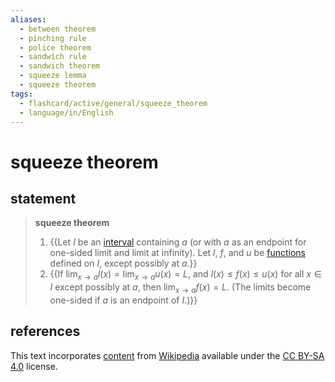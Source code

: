 ```yaml
---
aliases:
  - between theorem
  - pinching rule
  - police theorem
  - sandwich rule
  - sandwich theorem
  - squeeze lemma
  - squeeze theorem
tags:
  - flashcard/active/general/squeeze_theorem
  - language/in/English
---
```


# squeeze theorem

## statement

> __squeeze theorem__
>
> 1. {{Let $I$ be an [interval](interval%20(mathematics).md) containing $a$ (or with $a$ as an endpoint for one-sided limit and limit at infinity). Let $l$, $f$, and $u$ be [functions](function%20(mathematics).md) defined on $I$, except possibly at $a$.}}
> 2. {{If $\lim_{x\to{}a}l(x)=\lim_{x\to{}a}u(x)=L$, and $l(x)\le{f(x)}\le{u(x)}$ for all $x\in{I}$ except possibly at $a$, then $\lim_{x\to{}a}f(x)=L$. (The limits become one-sided if $a$ is an endpoint of $I$.)}} <!--SR:!2025-01-19,258,270!2024-09-27,185,270-->

## references

This text incorporates [content](https://en.wikipedia.org/wiki/squeeze_theorem) from [Wikipedia](Wikipedia.md) available under the [CC BY-SA 4.0](https://creativecommons.org/licenses/by-sa/4.0/) license.
